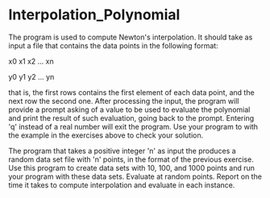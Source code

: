 # Interpolation_Polynomial

The program is used to compute Newton's interpolation. It should take as input a file that contains the data points in the following format:

x0  x1  x2  ...  xn

y0  y1  y2  ...  yn

that is, the first rows contains the first element of each data point, and the next row the second one. After processing the input, the program will provide a prompt asking of a value to be used to evaluate the polynomial and print the result of such evaluation, going back to the prompt. Entering 'q' instead of a real number will exit the program. Use your program to with the example in the exercises above to check your solution.


The program that takes a positive integer 'n' as input the produces a random data set file with 'n' points, in the format of the previous exercise. Use this program to create data sets with 10, 100, and 1000 points and run your program with these data sets. Evaluate at random points. Report on the time it takes to compute interpolation and evaluate in each instance.


